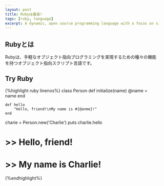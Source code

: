 ```yaml
---
layout: post
title: Rubyは最高!
tags: [ruby, language]
excerpt: A dynamic, open source programming language with a focus on simplicity and productivity.
---
```


## Rubyとは
Rubyは、手軽なオブジェクト指向プログラミングを実現するための種々の機能を持つオブジェクト指向スクリプト言語です。

## Try Ruby
{%highlight ruby linenos%}
class Person
    def initialize(name)
        @name = name
    end

    def hello
        "Hello, friend!\nMy name is #{@anme}!"
    end

charie = Person.new('Charlie')
puts charlie.hello

# >> Hello, friend!
# >> My name is Charlie!
{%endhighlight%}


